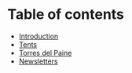 # Table of contents

* [Introduction](README.md)
* [Tents](tents.md)
* [Torres del Paine](torres-del-paine.md)
* [Newsletters](newsletters.md)

